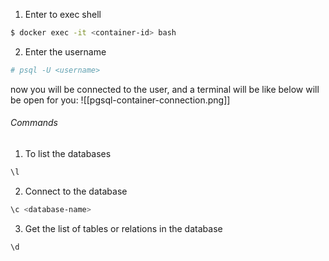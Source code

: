 1. Enter to exec shell

```sh
$ docker exec -it <container-id> bash
```

2.  Enter the username
```sh
# psql -U <username>
```

now you will be connected to the user, and a terminal will be like below will be open for you:
![[pgsql-container-connection.png]]

###### Commands

1. To list the databases
```sh
\l
```

2. Connect to the database
```sh
\c <database-name>
```

3. Get the list of tables or relations in the database
```sh
\d
```

